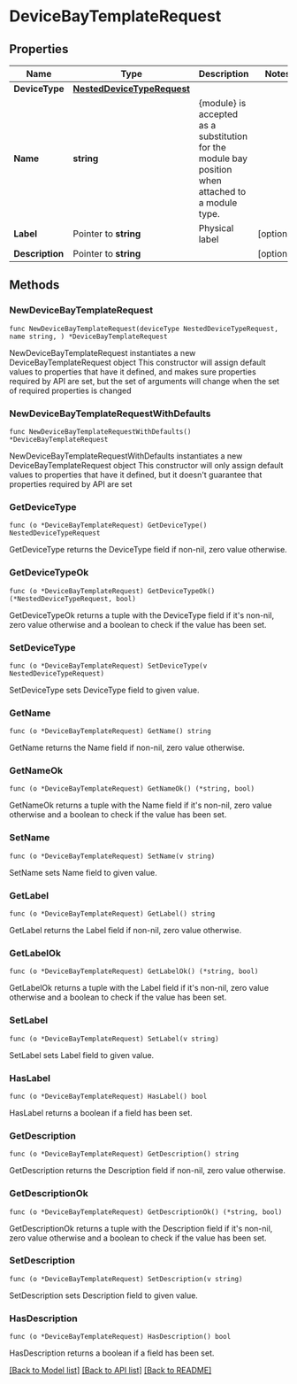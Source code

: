# DeviceBayTemplateRequest

## Properties

Name | Type | Description | Notes
------------ | ------------- | ------------- | -------------
**DeviceType** | [**NestedDeviceTypeRequest**](NestedDeviceTypeRequest.md) |  | 
**Name** | **string** |          {module} is accepted as a substitution for the module bay position when attached to a module type.          | 
**Label** | Pointer to **string** | Physical label | [optional] 
**Description** | Pointer to **string** |  | [optional] 

## Methods

### NewDeviceBayTemplateRequest

`func NewDeviceBayTemplateRequest(deviceType NestedDeviceTypeRequest, name string, ) *DeviceBayTemplateRequest`

NewDeviceBayTemplateRequest instantiates a new DeviceBayTemplateRequest object
This constructor will assign default values to properties that have it defined,
and makes sure properties required by API are set, but the set of arguments
will change when the set of required properties is changed

### NewDeviceBayTemplateRequestWithDefaults

`func NewDeviceBayTemplateRequestWithDefaults() *DeviceBayTemplateRequest`

NewDeviceBayTemplateRequestWithDefaults instantiates a new DeviceBayTemplateRequest object
This constructor will only assign default values to properties that have it defined,
but it doesn't guarantee that properties required by API are set

### GetDeviceType

`func (o *DeviceBayTemplateRequest) GetDeviceType() NestedDeviceTypeRequest`

GetDeviceType returns the DeviceType field if non-nil, zero value otherwise.

### GetDeviceTypeOk

`func (o *DeviceBayTemplateRequest) GetDeviceTypeOk() (*NestedDeviceTypeRequest, bool)`

GetDeviceTypeOk returns a tuple with the DeviceType field if it's non-nil, zero value otherwise
and a boolean to check if the value has been set.

### SetDeviceType

`func (o *DeviceBayTemplateRequest) SetDeviceType(v NestedDeviceTypeRequest)`

SetDeviceType sets DeviceType field to given value.


### GetName

`func (o *DeviceBayTemplateRequest) GetName() string`

GetName returns the Name field if non-nil, zero value otherwise.

### GetNameOk

`func (o *DeviceBayTemplateRequest) GetNameOk() (*string, bool)`

GetNameOk returns a tuple with the Name field if it's non-nil, zero value otherwise
and a boolean to check if the value has been set.

### SetName

`func (o *DeviceBayTemplateRequest) SetName(v string)`

SetName sets Name field to given value.


### GetLabel

`func (o *DeviceBayTemplateRequest) GetLabel() string`

GetLabel returns the Label field if non-nil, zero value otherwise.

### GetLabelOk

`func (o *DeviceBayTemplateRequest) GetLabelOk() (*string, bool)`

GetLabelOk returns a tuple with the Label field if it's non-nil, zero value otherwise
and a boolean to check if the value has been set.

### SetLabel

`func (o *DeviceBayTemplateRequest) SetLabel(v string)`

SetLabel sets Label field to given value.

### HasLabel

`func (o *DeviceBayTemplateRequest) HasLabel() bool`

HasLabel returns a boolean if a field has been set.

### GetDescription

`func (o *DeviceBayTemplateRequest) GetDescription() string`

GetDescription returns the Description field if non-nil, zero value otherwise.

### GetDescriptionOk

`func (o *DeviceBayTemplateRequest) GetDescriptionOk() (*string, bool)`

GetDescriptionOk returns a tuple with the Description field if it's non-nil, zero value otherwise
and a boolean to check if the value has been set.

### SetDescription

`func (o *DeviceBayTemplateRequest) SetDescription(v string)`

SetDescription sets Description field to given value.

### HasDescription

`func (o *DeviceBayTemplateRequest) HasDescription() bool`

HasDescription returns a boolean if a field has been set.


[[Back to Model list]](../README.md#documentation-for-models) [[Back to API list]](../README.md#documentation-for-api-endpoints) [[Back to README]](../README.md)


